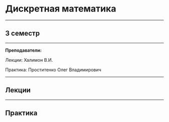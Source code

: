 # Дискретная математика
____________
## 3 семестр
___________
**Преподаватели:**

Лекции: Халимон В.И.

Практика: Проститенко Олег Владимирович 

_________
## Лекции
_________
## Практика
